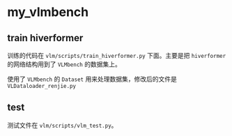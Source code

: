 # my_vlmbench

## train hiverformer

训练的代码在 `vlm/scripts/train_hiverformer.py` 下面。主要是把 `hiverformer` 的网络结构用到了 `VLMbench` 的数据集上。

使用了 `VLMbench` 的 `Dataset` 用来处理数据集，修改后的文件是 `VLDataloader_renjie.py`

## test 

测试文件在 `vlm/scripts/vlm_test.py`。